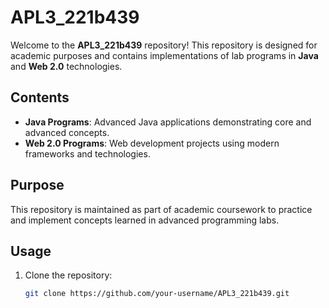# APL3_221b439

Welcome to the **APL3_221b439** repository! This repository is designed for academic purposes and contains implementations of lab programs in **Java** and **Web 2.0** technologies.

## Contents

- **Java Programs**: Advanced Java applications demonstrating core and advanced concepts.
- **Web 2.0 Programs**: Web development projects using modern frameworks and technologies.

## Purpose

This repository is maintained as part of academic coursework to practice and implement concepts learned in advanced programming labs.

## Usage

1. Clone the repository:
   ```bash
   git clone https://github.com/your-username/APL3_221b439.git
